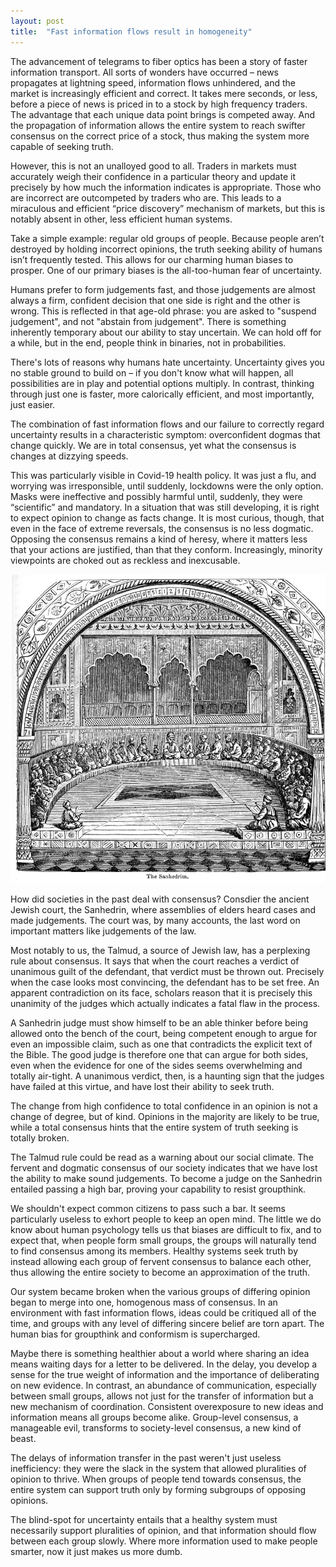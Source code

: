 ```yaml
---
layout: post
title:  "Fast information flows result in homogeneity"
---
```


The advancement of telegrams to fiber optics has been a story of faster information transport. All sorts of wonders have occurred – news propagates at lightning speed, information flows unhindered, and the market is increasingly efficient and correct. It takes mere seconds, or less, before a piece of news is priced in to a stock by high frequency traders. The advantage that each unique data point brings is competed away. And the propagation of information allows the entire system to reach swifter consensus on the correct price of a stock, thus making the system more capable of seeking truth. 

However, this is not an unalloyed good to all. Traders in markets must accurately weigh their confidence in a particular theory and update it precisely by how much the information indicates is appropriate. Those who are incorrect are outcompeted by traders who are. This leads to a miraculous and efficient “price discovery” mechanism of markets, but this is notably absent in other, less efficient human systems.

Take a simple example: regular old groups of people. Because people aren’t destroyed by holding incorrect opinions, the truth seeking ability of humans isn’t frequently tested. This allows for our charming human biases to prosper. One of our primary biases is the all-too-human fear of uncertainty.

Humans prefer to form judgements fast, and those judgements are almost always a firm, confident decision that one side is right and the other is wrong. This is reflected in that age-old phrase: you are asked to "suspend judgement", and not "abstain from judgement". There is something inherently temporary about our ability to stay uncertain. We can hold off for a while, but in the end, people think in binaries, not in probabilities. 

There's lots of reasons why humans hate uncertainty. Uncertainty gives you no stable ground to build on – if you don't know what will happen, all possibilities are in play and potential options multiply. In contrast, thinking through just one is faster, more calorically efficient, and most importantly, just easier. 

The combination of fast information flows and our failure to correctly regard uncertainty results in a characteristic symptom: overconfident dogmas that change quickly. We are in total consensus, yet what the consensus is changes at dizzying speeds. 

This was particularly visible in Covid-19 health policy. It was just a flu, and worrying was irresponsible, until suddenly, lockdowns were the only option. Masks were ineffective and possibly harmful until, suddenly, they were “scientific” and mandatory. In a situation that was still developing, it is right to expect opinion to change as facts change. It is most curious, though, that even in the face of extreme reversals, the consensus is no less dogmatic. Opposing the consensus remains a kind of heresy, where it matters less that your actions are justified, than that they conform. Increasingly, minority viewpoints are choked out as reckless and inexcusable.

![Sanhedrin](/assets/sanhedrin.png)

How did societies in the past deal with consensus? Consdier the ancient Jewish court, the Sanhedrin, where assemblies of elders heard cases and made judgements. The court was, by many accounts, the last word on important matters like judgements of the law. 

Most notably to us, the Talmud, a source of Jewish law, has a perplexing rule about consensus. It says that when the court reaches a verdict of unanimous guilt of the defendant, that verdict must be thrown out. Precisely when the case looks most convincing, the defendant has to be set free. An apparent contradiction on its face, scholars reason that it is precisely this unanimity of the judges which actually indicates a fatal flaw in the process. 

A Sanhedrin judge must show himself to be an able thinker before being allowed onto the bench of the court, being competent enough to argue for even an impossible claim, such as one that contradicts the explicit text of the Bible. The good judge is therefore one that can argue for both sides, even when the evidence for one of the sides seems overwhelming and totally air-tight. A unanimous verdict, then, is a haunting sign that the judges have failed at this virtue, and have lost their ability to seek truth.

The change from high confidence to total confidence in an opinion is not a change of degree, but of kind. Opinions in the majority are likely to be true, while a total consensus hints that the entire system of truth seeking is totally broken.

The Talmud rule could be read as a warning about our social climate. The fervent and dogmatic consensus of our society indicates that we have lost the ability to make sound judgements. To become a judge on the Sanhedrin entailed passing a high bar, proving your capability to resist groupthink. 

We shouldn't expect common citizens to pass such a bar. It seems particularly useless to exhort people to keep an open mind. The little we do know about human psychology tells us that biases are difficult to fix, and to expect that, when people form small groups, the groups will naturally tend to find consensus among its members. Healthy systems seek truth by instead allowing each group of fervent consensus to balance each other, thus allowing the entire society to become an approximation of the truth.

Our system became broken when the various groups of differing opinion began to merge into one, homogenous mass of consensus. In an environment with fast information flows, ideas could be critiqued all of the time, and groups with any level of differing sincere belief are torn apart. The human bias for groupthink and conformism is supercharged.

Maybe there is something healthier about a world where sharing an idea means waiting days for a letter to be delivered. In the delay, you develop a sense for the true weight of information and the importance of deliberating on new evidence. In contrast, an abundance of communication, especially between small groups, allows not just for the transfer of information but a new mechanism of coordination. Consistent overexposure to new ideas and information means all groups become alike. Group-level consensus, a manageable evil, transforms to society-level consensus, a new kind of beast.

The delays of information transfer in the past weren't just useless inefficiency: they were the slack in the system that allowed pluralities of opinion to thrive. When groups of people tend towards consensus, the entire system can support truth only by forming subgroups of opposing opinions. 

The blind-spot for uncertainty entails that a healthy system must necessarily support pluralities of opinion, and that information should flow between each group slowly. Where more information used to make people smarter, now it just makes us more dumb.
